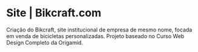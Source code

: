 # Site | Bikcraft.com

Criação do Bikcraft, site institucional de empresa de mesmo nome, focada em venda de bicicletas personalizadas. Projeto baseado no Curso Web Design Completo da Origamid.

